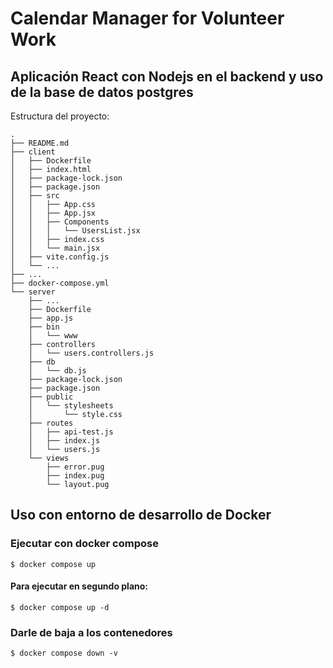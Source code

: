 # Calendar Manager for Volunteer Work

## Aplicación React con Nodejs en el backend y uso de la base de datos postgres
Estructura del proyecto:
```
.
├── README.md
├── client
│   ├── Dockerfile
│   ├── index.html
│   ├── package-lock.json
│   ├── package.json
│   ├── src
│   │   ├── App.css
│   │   ├── App.jsx
│   │   ├── Components
│   │   │   └── UsersList.jsx
│   │   ├── index.css
│   │   └── main.jsx
│   ├── vite.config.js
│   └── ...
├── ...
├── docker-compose.yml
└── server
    ├── ...
    ├── Dockerfile
    ├── app.js
    ├── bin
    │   └── www
    ├── controllers
    │   └── users.controllers.js
    ├── db
    │   └── db.js
    ├── package-lock.json
    ├── package.json
    ├── public
    │   └── stylesheets
    │       └── style.css
    ├── routes
    │   ├── api-test.js
    │   ├── index.js
    │   └── users.js
    └── views
        ├── error.pug
        ├── index.pug
        └── layout.pug
```

## Uso con entorno de desarrollo de Docker

### Ejecutar con docker compose

```
$ docker compose up
```

#### Para ejecutar en segundo plano:
```
$ docker compose up -d
```

### Darle de baja a los contenedores

```
$ docker compose down -v
```